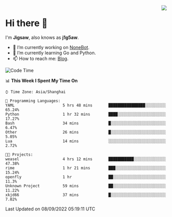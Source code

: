 <a href="#">
  <img align="right" src="https://github-readme-stats.vercel.app/api?username=j1g5awi&count_private=true&show_icons=true&title_color=80070B&text_color=B3B3B3&bg_color=212121&icon_color=80070B" />
</a>

# Hi there 👋

I'm **Jigsaw**, also knows as **j1g5aw**.

- 🔭 I’m currently working on [NoneBot](https://github.com/nonebot).
- 🌱 I’m currently learning Go and Python.
- 📫 How to reach me: [Blog](https://blog.maddestroyer.xyz/).

<!--START_SECTION:waka-->
![Code Time](http://img.shields.io/badge/Code%20Time-869%20hrs%2042%20mins-blue)

📊 **This Week I Spent My Time On** 

```text
⌚︎ Time Zone: Asia/Shanghai

💬 Programming Languages: 
YAML                     5 hrs 48 mins       ████████████████░░░░░░░░░   65.24% 
Python                   1 hr 32 mins        ████░░░░░░░░░░░░░░░░░░░░░   17.27% 
Bash                     34 mins             █░░░░░░░░░░░░░░░░░░░░░░░░   6.47% 
Other                    26 mins             █░░░░░░░░░░░░░░░░░░░░░░░░   5.05% 
Lua                      14 mins             ░░░░░░░░░░░░░░░░░░░░░░░░░   2.72%

🐱‍💻 Projects: 
weasel                   4 hrs 12 mins       ███████████░░░░░░░░░░░░░░   47.38% 
rime                     1 hr 21 mins        ███░░░░░░░░░░░░░░░░░░░░░░   15.24% 
openfly                  1 hr                ██░░░░░░░░░░░░░░░░░░░░░░░   11.3% 
Unknown Project          59 mins             ██░░░░░░░░░░░░░░░░░░░░░░░   11.22% 
xkjd66                   37 mins             █░░░░░░░░░░░░░░░░░░░░░░░░   7.02%

```


 Last Updated on 08/09/2022 05:19:11 UTC
<!--END_SECTION:waka-->
